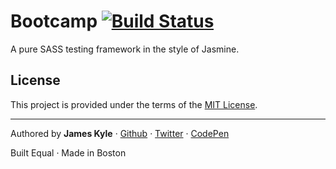 Bootcamp [![Build Status](https://travis-ci.org/tctcl/bootcamp.png)](https://travis-ci.org/tctcl/bootcamp?branch=master)
========

A pure SASS testing framework in the style of Jasmine.

## License

This project is provided under the terms of the [MIT License](LICENSE.md).

---

Authored by **James Kyle** · [Github](https://github.com/thejameskyle) · [Twitter](https://twitter.com/thejameskyle) · [CodePen](https://codepen.com/thejameskyle)

Built Equal · Made in Boston
